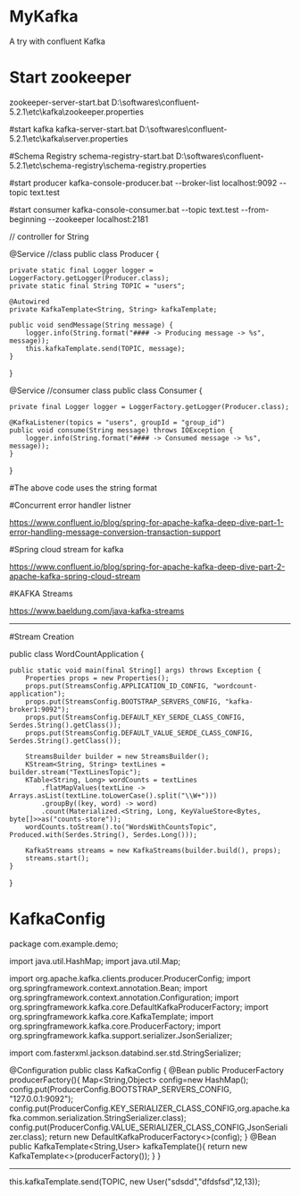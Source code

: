 # MyKafka
A try with confluent Kafka


# Start zookeeper
zookeeper-server-start.bat D:\softwares\confluent-5.2.1\etc\kafka\zookeeper.properties


#start kafka 
kafka-server-start.bat D:\softwares\confluent-5.2.1\etc\kafka\server.properties

#Schema Registry
schema-registry-start.bat D:\softwares\confluent-5.2.1\etc\schema-registry\schema-registry.properties

#start producer
kafka-console-producer.bat --broker-list localhost:9092 --topic text.test

#start consumer
kafka-console-consumer.bat --topic text.test --from-beginning --zookeeper localhost:2181



// controller for String

@Service
//class
public class Producer {

    private static final Logger logger = LoggerFactory.getLogger(Producer.class);
    private static final String TOPIC = "users";

    @Autowired
    private KafkaTemplate<String, String> kafkaTemplate;

    public void sendMessage(String message) {
        logger.info(String.format("#### -> Producing message -> %s", message));
        this.kafkaTemplate.send(TOPIC, message);
    }
}




@Service
//consumer class
public class Consumer {

    private final Logger logger = LoggerFactory.getLogger(Producer.class);

    @KafkaListener(topics = "users", groupId = "group_id")
    public void consume(String message) throws IOException {
        logger.info(String.format("#### -> Consumed message -> %s", message));
    }
}

#The above code uses the string format


#Concurrent error handler listner

https://www.confluent.io/blog/spring-for-apache-kafka-deep-dive-part-1-error-handling-message-conversion-transaction-support

#Spring cloud stream for kafka

https://www.confluent.io/blog/spring-for-apache-kafka-deep-dive-part-2-apache-kafka-spring-cloud-stream


#KAFKA Streams

https://www.baeldung.com/java-kafka-streams

----------------------------------------------------------------------------------------------------------------------------------------
#Stream Creation

public class WordCountApplication {
 
    public static void main(final String[] args) throws Exception {
        Properties props = new Properties();
        props.put(StreamsConfig.APPLICATION_ID_CONFIG, "wordcount-application");
        props.put(StreamsConfig.BOOTSTRAP_SERVERS_CONFIG, "kafka-broker1:9092");
        props.put(StreamsConfig.DEFAULT_KEY_SERDE_CLASS_CONFIG, Serdes.String().getClass());
        props.put(StreamsConfig.DEFAULT_VALUE_SERDE_CLASS_CONFIG, Serdes.String().getClass());
 
        StreamsBuilder builder = new StreamsBuilder();
        KStream<String, String> textLines = builder.stream("TextLinesTopic");
        KTable<String, Long> wordCounts = textLines
            .flatMapValues(textLine -> Arrays.asList(textLine.toLowerCase().split("\\W+")))
            .groupBy((key, word) -> word)
            .count(Materialized.<String, Long, KeyValueStore<Bytes, byte[]>>as("counts-store"));
        wordCounts.toStream().to("WordsWithCountsTopic", Produced.with(Serdes.String(), Serdes.Long()));
 
        KafkaStreams streams = new KafkaStreams(builder.build(), props);
        streams.start();
    }
 
}

# KafkaConfig

package com.example.demo;

import java.util.HashMap;
import java.util.Map;

import org.apache.kafka.clients.producer.ProducerConfig;
import org.springframework.context.annotation.Bean;
import org.springframework.context.annotation.Configuration;
import org.springframework.kafka.core.DefaultKafkaProducerFactory;
import org.springframework.kafka.core.KafkaTemplate;
import org.springframework.kafka.core.ProducerFactory;
import org.springframework.kafka.support.serializer.JsonSerializer;

import com.fasterxml.jackson.databind.ser.std.StringSerializer;

@Configuration
public class KafkaConfig {
	@Bean
	public ProducerFactory producerFactory(){
		Map<String,Object> config=new HashMap();
		config.put(ProducerConfig.BOOTSTRAP_SERVERS_CONFIG, "127.0.0.1:9092");
		config.put(ProducerConfig.KEY_SERIALIZER_CLASS_CONFIG,org.apache.kafka.common.serialization.StringSerializer.class);
		config.put(ProducerConfig.VALUE_SERIALIZER_CLASS_CONFIG,JsonSerializer.class);
		return new DefaultKafkaProducerFactory<>(config);
	}
	@Bean
	public KafkaTemplate<String,User> kafkaTemplate(){
		return new KafkaTemplate<>(producerFactory());
	}
}

-----------


  this.kafkaTemplate.send(TOPIC, new User("sdsdd","dfdsfsd",12,13));
